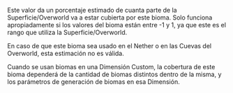 Este valor da un porcentaje estimado de cuanta parte de la Superficie/Overworld va a estar cubierta por este bioma. Solo funciona apropiadamente si los valores del bioma están entre -1 y 1, ya que este es el rango que utiliza la Superficie/Overworld.

En caso de que este bioma sea usado en el Nether o en las Cuevas del Overworld, esta estimación no es válida.

Cuando se usan biomas en una Dimensión Custom, la cobertura de este bioma dependerá de la cantidad de biomas distintos dentro de la misma, y los parámetros de generación de biomas en esa Dimensión.